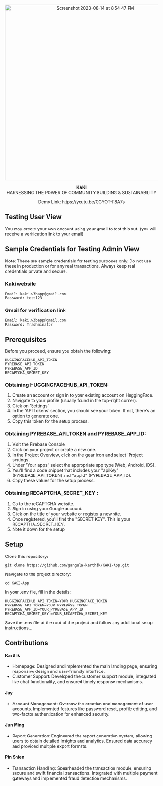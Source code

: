 <p align="center">
  <img width="579" alt="Screenshot 2023-08-14 at 8 54 47 PM" src="https://github.com/gangula-karthik/KAKI-App/assets/56480632/4886c3cf-e10f-4aed-9f65-89bd9da6e702">
</p>

<p align="center">
  <strong>KAKI</strong><br>
  HARNESSING THE POWER OF COMMUNITY BUILDING & SUSTAINABILITY
</p>

<p align="center">
  Demo Link: https://youtu.be/GGYOT-R8A7s
</p>

## Testing User View
You may create your own account using your gmail to test this out. (you will receive a verification link to your email)

## Sample Credentials for Testing Admin View
Note: These are sample credentials for testing purposes only. Do not use these in production or for any real transactions. Always keep real credentials private and secure.

### Kaki website 
```
Email: kaki.w3bapp@gmail.com
Password: test123
```

### Gmail for verification link
```
Email: kaki.w3bapp@gmail.com
Password: Trashminator
```

## Prerequisites
Before you proceed, ensure you obtain the following:
```
HUGGINGFACEHUB_API_TOKEN
PYREBASE_API_TOKEN
PYREBASE_APP_ID
RECAPTCHA_SECRET_KEY 
```

### Obtaining HUGGINGFACEHUB_API_TOKEN:
1. Create an account or sign in to your existing account on HuggingFace.
2. Navigate to your profile (usually found in the top-right corner).
3. Click on 'Settings'.
4. In the 'API Tokens' section, you should see your token. If not, there's an option to generate one.
5. Copy this token for the setup process.
   
### Obtaining PYREBASE_API_TOKEN and PYREBASE_APP_ID:
1. Visit the Firebase Console.
2. Click on your project or create a new one.
3. In the Project Overview, click on the gear icon and select 'Project settings'.
4. Under 'Your apps', select the appropriate app type (Web, Android, iOS).
5. You'll find a code snippet that includes your "apiKey" (PYREBASE_API_TOKEN) and "appId" (PYREBASE_APP_ID).
6. Copy these values for the setup process.
   
### Obtaining RECAPTCHA_SECRET_KEY :
1. Go to the reCAPTCHA website.
2. Sign in using your Google account.
3. Click on the title of your website or register a new site.
4. Once registered, you'll find the "SECRET KEY". This is your RECAPTHA_SECRET_KEY.
5. Note it down for the setup.


## Setup
Clone this repository:

```
git clone https://github.com/gangula-karthik/KAKI-App.git
```

Navigate to the project directory:
```
cd KAKI-App
```

In your .env file, fill in the details:
```
HUGGINGFACEHUB_API_TOKEN=YOUR_HUGGINGFACE_TOKEN
PYREBASE_API_TOKEN=YOUR_PYREBASE_TOKEN
PYREBASE_APP_ID=YOUR_PYREBASE_APP_ID
RECAPTCHA_SECRET_KEY =YOUR_RECAPTCHA_SECRET_KEY 
```

Save the .env file at the root of the project and follow any additional setup instructions...


## Contributions
#### Karthik
- Homepage: Designed and implemented the main landing page, ensuring responsive design and user-friendly interface.
- Customer Support: Developed the customer support module, integrated live chat functionality, and ensured timely response mechanisms.
#### Jay
- Account Management: Oversaw the creation and management of user accounts. Implemented features like password reset, profile editing, and two-factor authentication for enhanced security.
#### Jun Ming
- Report Generation: Engineered the report generation system, allowing users to obtain detailed insights and analytics. Ensured data accuracy and provided multiple export formats.
#### Pin Shien
- Transaction Handling: Spearheaded the transaction module, ensuring secure and swift financial transactions. Integrated with multiple payment gateways and implemented fraud detection mechanisms.
